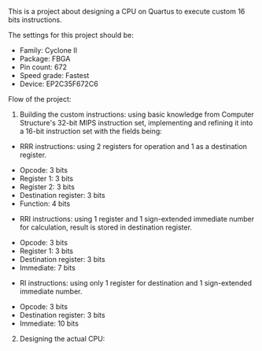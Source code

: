 This is a project about designing a CPU on Quartus to execute custom 16 bits instructions.

The settings for this project should be: 
- Family: Cyclone II
- Package: FBGA
- Pin count: 672
- Speed grade: Fastest
- Device: EP2C35F672C6

Flow of the project:
1. Building the custom instructions: using basic knowledge from Computer Structure's 32-bit MIPS instruction set, implementing and refining it into a 16-bit instruction set with the fields being:
- RRR instructions: using 2 registers for operation and 1 as a destination register.
+ Opcode: 3 bits
+ Register 1: 3 bits
+ Register 2: 3 bits
+ Destination register: 3 bits
+ Function: 4 bits

- RRI instructions: using 1 register and 1 sign-extended immediate number for calculation, result is stored in destination register.
+ Opcode: 3 bits
+ Register 1: 3 bits
+ Destination register: 3 bits
+ Immediate: 7 bits

- RI instructions: using only 1 register for destination and 1 sign-extended immediate number.
+ Opcode: 3 bits
+ Destination register: 3 bits
+ Immediate: 10 bits

2. Designing the actual CPU:
